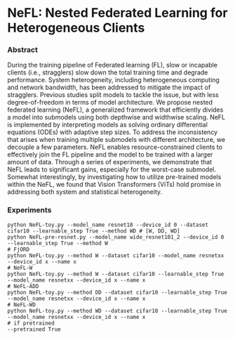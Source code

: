 # NeFL: Nested Federated Learning for Heterogeneous Clients

### Abstract
During the training pipeline of Federated learning (FL), slow or incapable clients (i.e., stragglers) slow down the total training time and degrade performance.
System heterogeneity, including heterogeneous computing and network bandwidth, has been addressed to mitigate the impact of stragglers.
Previous studies split models to tackle the issue, but with less degree-of-freedom in terms of model architecture.
We propose nested federated learning (NeFL), a generalized framework that efficiently divides a model into submodels using both depthwise and widthwise scaling.
NeFL is implemented by interpreting models as solving ordinary differential equations (ODEs) with adaptive step sizes.
To address the inconsistency that arises when training multiple submodels with different architecture, we decouple a few parameters.
NeFL enables resource-constrained clients to effectively join the FL pipeline and the model to be trained with a larger amount of data.
Through a series of experiments, we demonstrate that NeFL leads to significant gains, especially for the worst-case submodel.
Somewhat interestingly, by investigating how to utilize pre-trained models within the NeFL, we found that Vision Transformers (ViTs) hold promise in addressing both system and statistical heterogeneity.

### Experiments

    python NeFL-toy.py --model_name resnet18 --device_id 0 --dataset cifar10 --learnable_step True --method WD # [W, DD, WD]
    python NeFL-pre-resnet.py --model_name wide_resnet101_2 --device_id 0 --learnable_step True --method W
    # FjORD
    python NeFL-toy.py --method W --dataset cifar10 --model_name resnetxx --device_id x --name x
    # NeFL-W
    python NeFL-toy.py --method W --dataset cifar10 --learnable_step True --model_name resnetxx --device_id x --name x
    # NeFL-ADD
    python NeFL-toy.py --method DD --dataset cifar10 --learnable_step True --model_name resnetxx --device_id x --name x
    # NeFL-WD
    python NeFL-toy.py --method WD --dataset cifar10 --learnable_step True --model_name resnetxx --device_id x --name x
    # if pretrained
    --pretrained True
